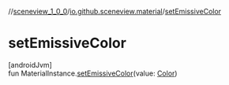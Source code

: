 //[sceneview_1_0_0](../../index.md)/[io.github.sceneview.material](index.md)/[setEmissiveColor](set-emissive-color.md)

# setEmissiveColor

[androidJvm]\
fun MaterialInstance.[setEmissiveColor](set-emissive-color.md)(value: [Color](../io.github.sceneview.utils/index.md#289679020%2FClasslikes%2F-602047187))
